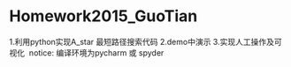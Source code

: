 # Homework2015_GuoTian
  1.利用python实现A_star 最短路径搜索代码
  2.demo中演示
  3.实现人工操作及可视化
  notice: 编译环境为pycharm 或 spyder
